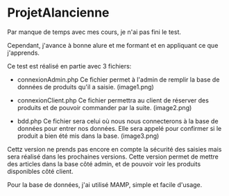 # ProjetAlancienne

Par manque de temps avec mes cours, je n'ai pas fini le test.

Cependant, j'avance à bonne alure et me formant et en appliquant ce que j'apprends.

Ce test est réalisé en partie avec 3 fichiers:

- connexionAdmin.php
Ce fichier permet à l'admin de remplir la base de données de produits qu'il a saisie.
(image1.png)

- connexionClient.php
Ce fichier permettra au client de réserver des produits et de pouvoir commander
par la suite.
(image2.png)

- bdd.php
Ce fichier sera celui où nous nous connecterons à la base de données pour entrer
nos données.
Elle sera appelé pour confirmer si le produit a bien été mis dans la base.
(image3.png)

Cettz version ne prends pas encore en compte la sécurité des saisies mais sera réalisé
dans les prochaines versions. 
Cette version permet de mettre des articles dans la base côté admin, et de pouvoir
voir les produits disponibles côté client.

Pour la base de données, j'ai utilisé MAMP, simple et facile d'usage.
